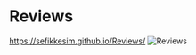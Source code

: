# Reviews
https://sefikkesim.github.io/Reviews/
![Reviews](https://user-images.githubusercontent.com/91076807/140639665-ca261c52-350d-4f8e-872d-601af9c5143c.gif)
